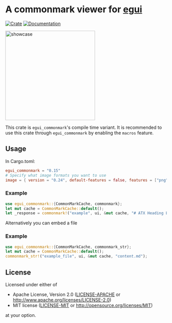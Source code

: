 # A commonmark viewer for [egui](https://github.com/emilk/egui)

[![Crate](https://img.shields.io/crates/v/egui_commonmark_macros.svg)](https://crates.io/crates/egui_commonmark_macros)
[![Documentation](https://docs.rs/egui_commonmark_macros/badge.svg)](https://docs.rs/egui_commonmark_macros)

<img src="https://raw.githubusercontent.com/lampsitter/egui_commonmark/master/assets/example-v3.png" alt="showcase" width=280/>

This crate is `egui_commonmark`'s compile time variant. It is recommended to use
this crate through `egui_commonmark` by enabling the `macros` feature.


## Usage

In Cargo.toml:

```toml
egui_commonmark = "0.15"
# Specify what image formats you want to use
image = { version = "0.24", default-features = false, features = ["png"] }
```

### Example

```rust
use egui_commonmark::{CommonMarkCache, commonmark};
let mut cache = CommonMarkCache::default();
let _response = commonmark!("example", ui, &mut cache, "# ATX Heading Level 1");
```

Alternatively you can embed a file

### Example

```rust
use egui_commonmark::{CommonMarkCache, commonmark_str};
let mut cache = CommonMarkCache::default();
commonmark_str!("example_file", ui, &mut cache, "content.md");
```

## License

Licensed under either of

 * Apache License, Version 2.0 ([LICENSE-APACHE](LICENSE-APACHE) or http://www.apache.org/licenses/LICENSE-2.0)
 * MIT license ([LICENSE-MIT](LICENSE-MIT) or http://opensource.org/licenses/MIT)

at your option.
